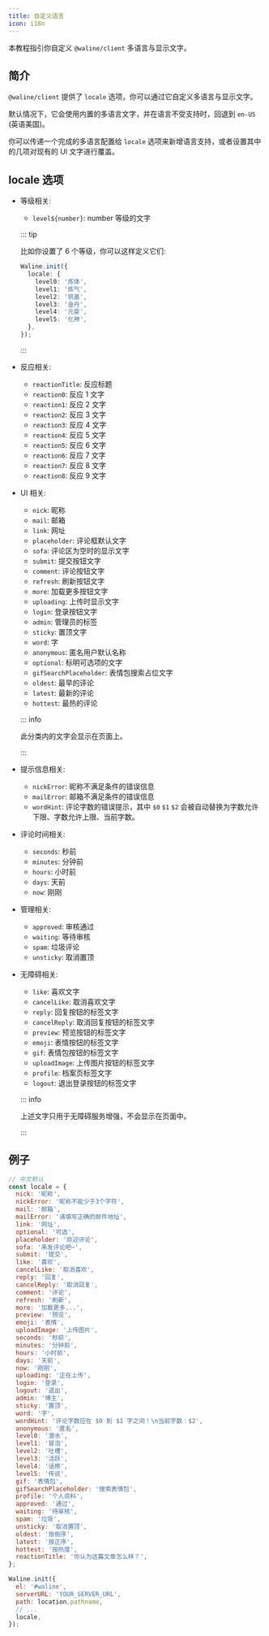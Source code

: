 ```yaml
---
title: 自定义语言
icon: i18n
---
```


本教程指引你自定义 `@waline/client` 多语言与显示文字。

<!-- more -->

## 简介

`@waline/client` 提供了 `locale` 选项，你可以通过它自定义多语言与显示文字。

默认情况下，它会使用内置的多语言文字，并在语言不受支持时，回退到 `en-US` (英语美国)。

你可以传递一个完成的多语言配置给 `locale` 选项来新增语言支持，或者设置其中的几项对现有的 UI 文字进行覆盖。

## locale 选项

- 等级相关:

  - `level${number}`: number 等级的文字

  ::: tip

  比如你设置了 6 个等级，你可以这样定义它们:

  ```ts
  Waline.init({
    locale: {
      level0: '炼体',
      level1: '炼气',
      level2: '筑基',
      level3: '金丹',
      level4: '元婴',
      level5: '化神',
    },
  });
  ```

  :::

- 反应相关:

  - `reactionTitle`: 反应标题
  - `reaction0`: 反应 1 文字
  - `reaction1`: 反应 2 文字
  - `reaction2`: 反应 3 文字
  - `reaction3`: 反应 4 文字
  - `reaction4`: 反应 5 文字
  - `reaction5`: 反应 6 文字
  - `reaction6`: 反应 7 文字
  - `reaction7`: 反应 8 文字
  - `reaction8`: 反应 9 文字

- UI 相关:

  - `nick`: 昵称
  - `mail`: 邮箱
  - `link`: 网址
  - `placeholder`: 评论框默认文字
  - `sofa`: 评论区为空时的显示文字
  - `submit`: 提交按钮文字
  - `comment`: 评论按钮文字
  - `refresh`: 刷新按钮文字
  - `more`: 加载更多按钮文字
  - `uploading`: 上传时显示文字
  - `login`: 登录按钮文字
  - `admin`: 管理员的标签
  - `sticky`: 置顶文字
  - `word`: 字
  - `anonymous`: 匿名用户默认名称
  - `optional`: 标明可选项的文字
  - `gifSearchPlaceholder`: 表情包搜索占位文字
  - `oldest`: 最早的评论
  - `latest`: 最新的评论
  - `hottest`: 最热的评论

  ::: info

  此分类内的文字会显示在页面上。

  :::

- 提示信息相关:

  - `nickError`: 昵称不满足条件的错误信息
  - `mailError`: 邮箱不满足条件的错误信息
  - `wordHint`: 评论字数的错误提示，其中 `$0` `$1` `$2` 会被自动替换为字数允许下限、字数允许上限、当前字数。

- 评论时间相关:

  - `seconds`: 秒前
  - `minutes`: 分钟前
  - `hours`: 小时前
  - `days`: 天前
  - `now`: 刚刚

- 管理相关:

  - `approved`: 审核通过
  - `waiting`: 等待审核
  - `spam`: 垃圾评论
  - `unsticky`: 取消置顶

- 无障碍相关:

  - `like`: 喜欢文字
  - `cancelLike`: 取消喜欢文字
  - `reply`: 回复按钮的标签文字
  - `cancelReply`: 取消回复按钮的标签文字
  - `preview`: 预览按钮的标签文字
  - `emoji`: 表情按钮的标签文字
  - `gif`: 表情包按钮的标签文字
  - `uploadImage`: 上传图片按钮的标签文字
  - `profile`: 档案页标签文字
  - `logout`: 退出登录按钮的标签文字

  ::: info

  上述文字只用于无障碍服务增强，不会显示在页面中。

  :::

## 例子

```js
// 中文默认
const locale = {
  nick: '昵称',
  nickError: '昵称不能少于3个字符',
  mail: '邮箱',
  mailError: '请填写正确的邮件地址',
  link: '网址',
  optional: '可选',
  placeholder: '欢迎评论',
  sofa: '来发评论吧~',
  submit: '提交',
  like: '喜欢',
  cancelLike: '取消喜欢',
  reply: '回复',
  cancelReply: '取消回复',
  comment: '评论',
  refresh: '刷新',
  more: '加载更多...',
  preview: '预览',
  emoji: '表情',
  uploadImage: '上传图片',
  seconds: '秒前',
  minutes: '分钟前',
  hours: '小时前',
  days: '天前',
  now: '刚刚',
  uploading: '正在上传',
  login: '登录',
  logout: '退出',
  admin: '博主',
  sticky: '置顶',
  word: '字',
  wordHint: '评论字数应在 $0 到 $1 字之间！\n当前字数：$2',
  anonymous: '匿名',
  level0: '潜水',
  level1: '冒泡',
  level2: '吐槽',
  level3: '活跃',
  level4: '话痨',
  level5: '传说',
  gif: '表情包',
  gifSearchPlaceholder: '搜索表情包',
  profile: '个人资料',
  approved: '通过',
  waiting: '待审核',
  spam: '垃圾',
  unsticky: '取消置顶',
  oldest: '按倒序',
  latest: '按正序',
  hottest: '按热度',
  reactionTitle: '你认为这篇文章怎么样？',
};

Waline.init({
  el: '#waline',
  serverURL: 'YOUR_SERVER_URL',
  path: location.pathname,
  // ...
  locale,
});
```

